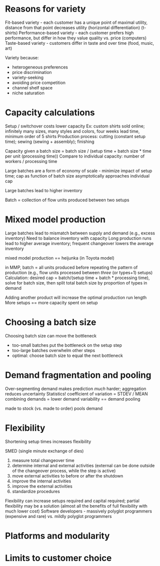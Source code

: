 # Reasons for variety
Fit-based variety - each customer has a unique point of maximal utility, distance from that point decreases utility (horizontal differentiation) (t-shirts)
Performance-based variety - each customer prefers high performance, but differ in how they value quality vs. price (computers)
Taste-based variety - customers differ in taste and over time (food, music, art)

Variety because:
* heterogeneous preferences
* price discrimination
* variety-seeking
* avoiding price competition
* channel shelf space
* niche saturation

# Capacity calculations
Setup / switchover costs lower capacity
Ex: custom shirts sold online; infinitely many sizes, many styles and colors, four weeks lead time, minimum order of 5 shirts
Production process: cutting (constant setup time); sewing (sewing + assembly); finishing

Capacity given a batch size = batch size / (setup time + batch size * time per unit (processing time))
Compare to individual capacity: number of workers / processing time

Large batches are a form of economy of scale - minimize impact of setup time; cap as function of batch size asymptotically approaches individual cap

Large batches lead to higher inventory

Batch = collection of flow units produced between two setups

# Mixed model production
Large batches lead to mismatch between supply and demand (e.g., excess inventory)
Need to balance inventory with capacity
Long production runs lead to higher average inventory; frequent changeover lowers the average inventory

mixed model production == heijunka (in Toyota model)

in MMP, batch = all units produced before repeating the pattern of production (e.g., flow units processed between *three* (or types+1) setups)
Calculation: desired cap = batch/(setup time + batch * processing time), solve for batch size, then split total batch size by proportion of types in demand

Adding another product will increase the optimal production run length
More setups == more capacity spent on setup

# Choosing a batch size
Choosing batch size can move the bottleneck
* too-small batches put the bottleneck on the setup step
* too-large batches overwhelm other steps
* optimal: choose batch size to equal the next bottleneck

# Demand fragmentation and pooling
Over-segmenting demand makes prediction *much* harder; aggregation reduces uncertainty
Statistics!
coefficient of variation = STDEV / MEAN
combining demands = lower demand variability == demand pooling

made to stock (vs. made to order) pools demand

# Flexibility
Shortening setup times increases flexibility

SMED (single minute exchange of dies)
1. measure total changeover time
2. determine internal and external activities (external can be done outside of the changeover process, while the step is active)
3. move external activities to before or after the shutdown
4. improve the internal activities
5. improve the external activities
6. standardize procedures

Flexibility can increase setups required and capital required; partial flexibility may be a solution (almost all the benefits of full flexibility with much lower cost)
Software developers - massively polyglot programmers (expensive and rare) vs. mildly polyglot programmers 

# Platforms and modularity

# Limits to customer choice
